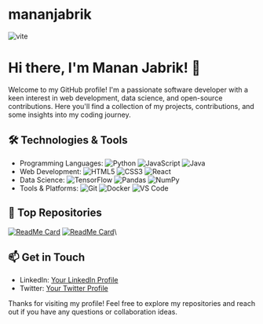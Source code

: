 # mananjabrik

![vite](https://github.com/user-attachments/assets/5852241e-910d-479f-a0de-445dd4ca6f25)

# Hi there, I'm Manan Jabrik! 👋

Welcome to my GitHub profile! I'm a passionate software developer with a keen interest in web development, data science, and open-source contributions. Here you'll find a collection of my projects, contributions, and some insights into my coding journey.

## 🛠️ Technologies & Tools

- Programming Languages: ![Python](https://img.shields.io/badge/-Python-333333?style=flat&logo=python) ![JavaScript](https://img.shields.io/badge/-JavaScript-333333?style=flat&logo=javascript) ![Java](https://img.shields.io/badge/-Java-333333?style=flat&logo=java)
- Web Development: ![HTML5](https://img.shields.io/badge/-HTML5-333333?style=flat&logo=html5) ![CSS3](https://img.shields.io/badge/-CSS3-333333?style=flat&logo=css3) ![React](https://img.shields.io/badge/-React-333333?style=flat&logo=react)
- Data Science: ![TensorFlow](https://img.shields.io/badge/-TensorFlow-333333?style=flat&logo=tensorflow) ![Pandas](https://img.shields.io/badge/-Pandas-333333?style=flat&logo=pandas) ![NumPy](https://img.shields.io/badge/-NumPy-333333?style=flat&logo=numpy)
- Tools & Platforms: ![Git](https://img.shields.io/badge/-Git-333333?style=flat&logo=git) ![Docker](https://img.shields.io/badge/-Docker-333333?style=flat&logo=docker) ![VS Code](https://img.shields.io/badge/-VS%20Code-333333?style=flat&logo=visual-studio-code)

## 📂 Top Repositories

[![ReadMe Card](https://github-readme-stats.vercel.app/api/pin/?username=mananjabrik&repo=repo-name&theme=radical)](https://github.com/mananjabrik/porop)
[![ReadMe Card](https://github-readme-stats.vercel.app/api/pin/?username=mananjabrik&repo=repo-name&theme=radical)](https://github.com/mananjabrik/nft-bnb-opensea)\

## 📫 Get in Touch

- LinkedIn: [Your LinkedIn Profile](https://www.linkedin.com/in/abdul-manan-48638198)
- Twitter: [Your Twitter Profile](https://twitter.com/manan_jabrik)

Thanks for visiting my profile! Feel free to explore my repositories and reach out if you have any questions or collaboration ideas.
